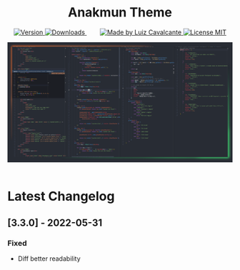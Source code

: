 <h1 align="center">
    Anakmun Theme
</h1>

<p align="center">
  <a href="https://marketplace.visualstudio.com/items?itemName=louiscavalcante.theme-anakmun">
    <img alt="Version" src="https://vsmarketplacebadge.apphb.com/version-short/louiscavalcante.theme-anakmun.svg">
  </a>

  <a style="margin-right: 30px;" href="https://marketplace.visualstudio.com/items?itemName=louiscavalcante.theme-anakmun">
    <img alt="Downloads" src="https://vsmarketplacebadge.apphb.com/downloads-short/louiscavalcante.theme-anakmun.svg">
  </a>

  <a href="https://github.com/louiscavalcante">
    <img alt="Made by Luiz Cavalcante" src="https://img.shields.io/badge/made%20by-Luiz Cavalcante-%23F8952D">
  </a>

  <a href="https://github.com/louiscavalcante/theme-anakmun/blob/main/LICENSE.md" >
    <img alt="License MIT" src="https://img.shields.io/badge/license-MIT-%23F8952D.svg">
  </a>
</p>

![](assets/theme-anakmun.png)
<br><br>

# Latest Changelog

## [3.3.0] - 2022-05-31
### Fixed
- Diff better readability
<br><br>